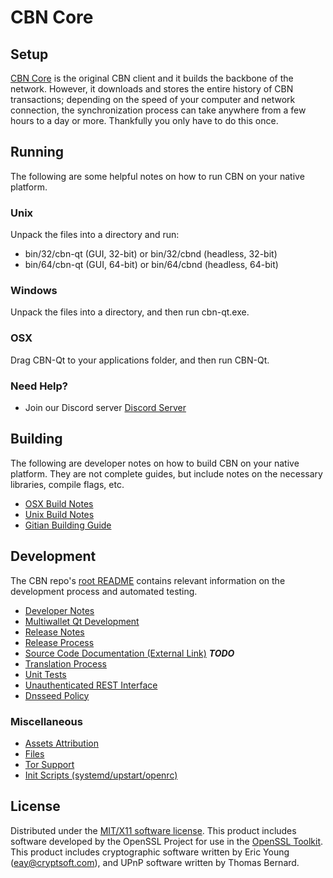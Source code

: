 CBN Core
=====================

Setup
---------------------
[CBN Core](https://www.cbn.com) is the original CBN client and it builds the backbone of the network. However, it downloads and stores the entire history of CBN transactions; depending on the speed of your computer and network connection, the synchronization process can take anywhere from a few hours to a day or more. Thankfully you only have to do this once.

Running
---------------------
The following are some helpful notes on how to run CBN on your native platform.

### Unix

Unpack the files into a directory and run:

- bin/32/cbn-qt (GUI, 32-bit) or bin/32/cbnd (headless, 32-bit)
- bin/64/cbn-qt (GUI, 64-bit) or bin/64/cbnd (headless, 64-bit)

### Windows

Unpack the files into a directory, and then run cbn-qt.exe.

### OSX

Drag CBN-Qt to your applications folder, and then run CBN-Qt.

### Need Help?

* Join our Discord server [Discord Server](https://discordapp.com/invite/9nzt37V)

Building
---------------------
The following are developer notes on how to build CBN on your native platform. They are not complete guides, but include notes on the necessary libraries, compile flags, etc.

- [OSX Build Notes](build-osx.md)
- [Unix Build Notes](build-unix.md)
- [Gitian Building Guide](gitian-building.md)

Development
---------------------
The CBN repo's [root README](https://github.com/CBN-Project/CBN/blob/master/README.md) contains relevant information on the development process and automated testing.

- [Developer Notes](developer-notes.md)
- [Multiwallet Qt Development](multiwallet-qt.md)
- [Release Notes](release-notes.md)
- [Release Process](release-process.md)
- [Source Code Documentation (External Link)](https://dev.visucore.com/bitcoin/doxygen/) ***TODO***
- [Translation Process](translation_process.md)
- [Unit Tests](unit-tests.md)
- [Unauthenticated REST Interface](REST-interface.md)
- [Dnsseed Policy](dnsseed-policy.md)

### Miscellaneous
- [Assets Attribution](assets-attribution.md)
- [Files](files.md)
- [Tor Support](tor.md)
- [Init Scripts (systemd/upstart/openrc)](init.md)

License
---------------------
Distributed under the [MIT/X11 software license](http://www.opensource.org/licenses/mit-license.php).
This product includes software developed by the OpenSSL Project for use in the [OpenSSL Toolkit](https://www.openssl.org/). This product includes
cryptographic software written by Eric Young ([eay@cryptsoft.com](mailto:eay@cryptsoft.com)), and UPnP software written by Thomas Bernard.

